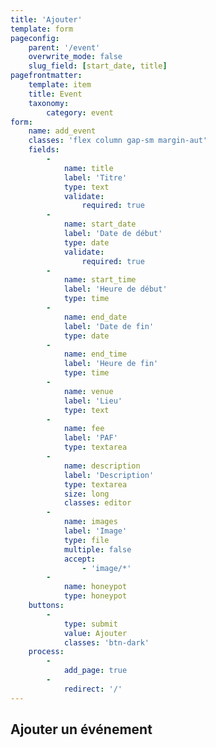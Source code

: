 ```yaml
---
title: 'Ajouter'
template: form
pageconfig:
    parent: '/event'
    overwrite_mode: false
    slug_field: [start_date, title]
pagefrontmatter:
    template: item
    title: Event
    taxonomy:
        category: event
form:
    name: add_event
    classes: 'flex column gap-sm margin-aut'
    fields:
        -
            name: title
            label: 'Titre'
            type: text
            validate:
                required: true
        -
            name: start_date
            label: 'Date de début'
            type: date
            validate:
                required: true
        -
            name: start_time
            label: 'Heure de début'
            type: time
        -
            name: end_date
            label: 'Date de fin'
            type: date
        -
            name: end_time
            label: 'Heure de fin'
            type: time
        -
            name: venue
            label: 'Lieu'
            type: text
        -
            name: fee
            label: 'PAF'
            type: textarea
        -
            name: description
            label: 'Description'
            type: textarea
            size: long
            classes: editor
        -
            name: images
            label: 'Image'
            type: file
            multiple: false
            accept:
                - 'image/*'
        -
            name: honeypot
            type: honeypot
    buttons:
        -
            type: submit
            value: Ajouter
            classes: 'btn-dark'
    process:
        -
            add_page: true
        -
            redirect: '/'
---
```


## Ajouter un événement